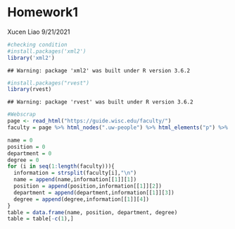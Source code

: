 Homework1
================
Xucen Liao
9/21/2021

``` r
#checking condition
#install.packages('xml2')
library('xml2')
```

    ## Warning: package 'xml2' was built under R version 3.6.2

``` r
#install.packages("rvest")
library(rvest)
```

    ## Warning: package 'rvest' was built under R version 3.6.2

``` r
#Webscrap
page <- read_html("https://guide.wisc.edu/faculty/")
faculty = page %>% html_nodes(".uw-people") %>% html_elements("p") %>% html_text2()

name = 0
position = 0
department = 0
degree = 0
for (i in seq(1:length(faculty))){
  information = strsplit(faculty[i],"\n")
  name = append(name,information[[1]][1])
  position = append(position,information[[1]][2])
  department = append(department,information[[1]][3])
  degree = append(degree,information[[1]][4])
}  
table = data.frame(name, position, department, degree)  
table = table[-c(1),]
```

